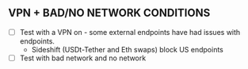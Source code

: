 ## VPN + BAD/NO NETWORK CONDITIONS
- [ ] Test with a VPN on - some external endpoints have had issues with endpoints. 
    - Sideshift (USDt-Tether and Eth swaps) block US endpoints
- [ ] Test with bad network and no network
